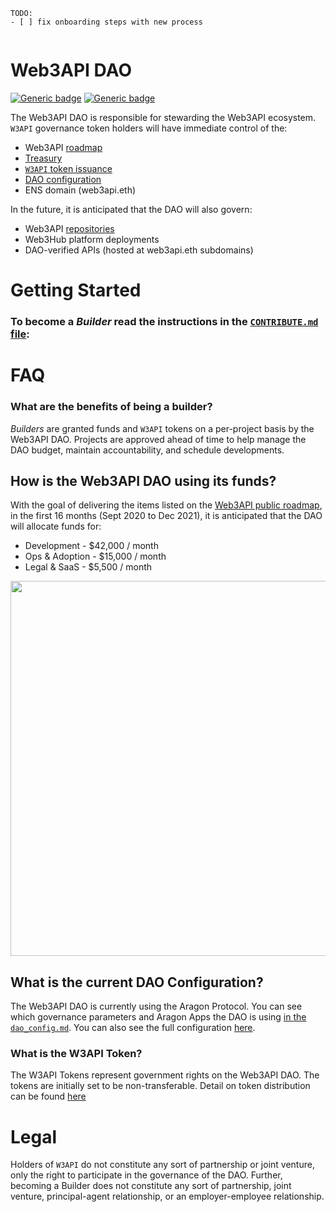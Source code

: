 ```
TODO:
- [ ] fix onboarding steps with new process


```

# Web3API DAO
[![Generic badge](https://img.shields.io/badge/Wallet-Aragon-52EBFF.svg)](https://client.aragon.org/#/w3api) [![Generic badge](https://img.shields.io/badge/Consensus-Snapshot-f6ad32.svg)](https://snapshot.page/#/web3-api)  

The Web3API DAO is responsible for stewarding the Web3API ecosystem. `W3API` governance token holders will have immediate control of the:
- Web3API [roadmap](https://github.com/Web3-API/roadmap)
- [Treasury](https://client.aragon.org/#/w3api/0x8fe59d8fb5ffd3509e5cb3d386be8bdb2d363662/)
- [`W3API` token issuance](#w3api-token)
- [DAO configuration](#dao-configuration)
- ENS domain (web3api.eth)

In the future, it is anticipated that the DAO will also govern:

- Web3API [repositories](https://github.com/Web3-API)
- Web3Hub platform deployments
- DAO-verified APIs (hosted at web3api.eth subdomains)

# Getting Started

### To become a *Builder* read the instructions in the [`CONTRIBUTE.md` file](./CONTRIBUTE.md):

# FAQ

### What are the benefits of being a builder?

*Builders* are granted funds and `W3API` tokens on a per-project basis by the Web3API DAO. Projects are approved ahead of time to help manage the DAO budget, maintain accountability, and schedule developments.

## How is the Web3API DAO using its funds?

With the goal of delivering the items listed on the [Web3API public roadmap](https://github.com/Web3-API/roadmap), in the first 16 months (Sept 2020 to Dec 2021), it is anticipated that the DAO will allocate funds for:
- Development - $42,000 / month
- Ops & Adoption - $15,000 / month
- Legal & SaaS - $5,500 / month

<img src="./img/fund-usage.png" width="600px"/>

## What is the current DAO Configuration?

The Web3API DAO is currently using the Aragon Protocol. You can see which governance parameters and Aragon Apps the DAO is using [in the `dao_config.md`](./dao_config.md). You can also see the full configuration [here](https://client.aragon.org/#/w3api/permissions/).

### What is the W3API Token?

The W3API Tokens represent government rights on the Web3API DAO. The tokens are initially set to be non-transferable. Detail on token distribution can be found [here](./token.md)

# Legal

Holders of `W3API` do not constitute any sort of partnership or joint venture, only the right to participate in the governance of the DAO. Further, becoming a Builder does not constitute any sort of partnership, joint venture, principal-agent relationship, or an employer-employee relationship. 